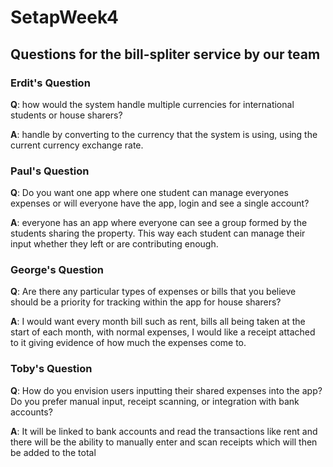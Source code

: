 # SetapWeek4

## Questions for the bill-spliter service by our team

### Erdit's Question
**Q**: how would the system handle multiple currencies for international students or house sharers?

**A**: handle by converting to the currency that the system is using, using the current currency exchange rate.

### Paul's Question
**Q**: Do you want one app where one student can manage everyones expenses or will everyone have the app, login and see a single account?

**A**: everyone has an app where everyone can see a group formed by the students sharing the property. 
This way each student can manage their input whether they left or are contributing enough.

### George's Question
**Q**: Are there any particular types of expenses or bills that you believe should be a priority for tracking within the app for house sharers?

**A**: I would want every month bill such as rent, bills all being taken at the start of each month, with normal expenses, I would like a receipt attached to it giving evidence of how much the expenses come to.

### Toby's Question
**Q**: How do you envision users inputting their shared expenses into the app? Do you prefer manual input, receipt scanning, or integration with bank accounts?

**A**: It will be linked to bank accounts and read the transactions like rent and there will be the ability to manually enter and scan receipts which will then be added to the total
